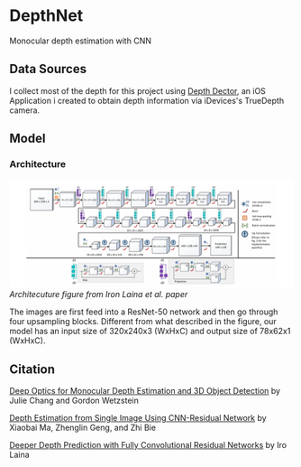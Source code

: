# DepthNet
Monocular depth estimation with CNN

## Data Sources
I collect most of the depth for this project using [Depth Dector](https://github.com/Olament/DepthDetection), an iOS Application i created to obtain depth information via iDevices's TrueDepth camera.

## Model
### Architecture
![](https://github.com/Olament/DepthNet/blob/master/imgs/architecture.png)
*Architecuture figure from Iron Laina et al. paper*

The images are first feed into a ResNet-50 network and then go through four upsampling blocks. Different from what described in the figure, our model has an input size of  320x240x3 (WxHxC) and output size of 78x62x1 (WxHxC).

## Citation
[Deep Optics for Monocular Depth Estimation and 3D Object Detection](https://arxiv.org/abs/1904.08601) by Julie Chang and Gordon Wetzstein

[Depth Estimation from Single Image Using CNN-Residual Network](http://cs231n.stanford.edu/reports/2017/pdfs/203.pdf) by Xiaobai Ma, Zhenglin Geng, and Zhi Bie

[Deeper Depth Prediction with Fully Convolutional Residual Networks](https://arxiv.org/pdf/1606.00373.pdf) by Iro Laina
